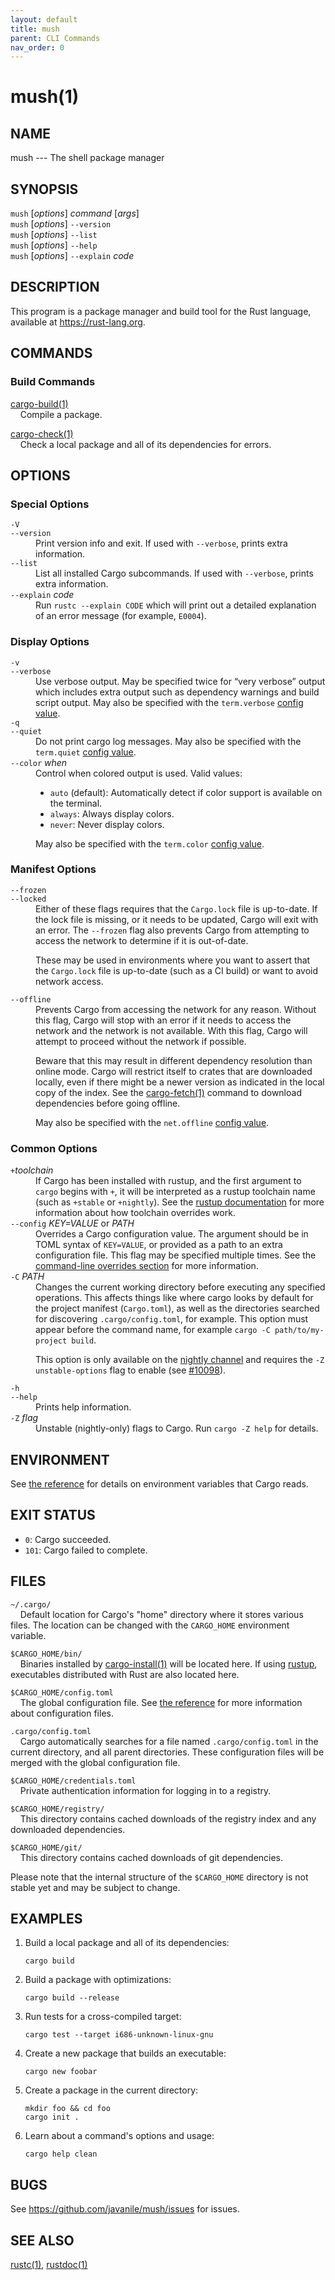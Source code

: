 ```yaml
---
layout: default
title: mush
parent: CLI Commands
nav_order: 0
---
```


# mush(1)

## NAME

mush --- The shell package manager

## SYNOPSIS

`mush` [_options_] _command_ [_args_]\
`mush` [_options_] `--version`\
`mush` [_options_] `--list`\
`mush` [_options_] `--help`\
`mush` [_options_] `--explain` _code_

## DESCRIPTION

This program is a package manager and build tool for the Rust language,
available at <https://rust-lang.org>.

## COMMANDS

### Build Commands

<!--
[cargo-bench(1)](cargo-bench.html)\
&nbsp;&nbsp;&nbsp;&nbsp;Execute benchmarks of a package.
-->

[cargo-build(1)](cargo-build.html)\
&nbsp;&nbsp;&nbsp;&nbsp;Compile a package.

[cargo-check(1)](cargo-check.html)\
&nbsp;&nbsp;&nbsp;&nbsp;Check a local package and all of its dependencies for errors.

<!--
[cargo-clean(1)](cargo-clean.html)\
&nbsp;&nbsp;&nbsp;&nbsp;Remove artifacts that Cargo has generated in the past.

[cargo-doc(1)](cargo-doc.html)\
&nbsp;&nbsp;&nbsp;&nbsp;Build a package's documentation.

[cargo-fetch(1)](cargo-fetch.html)\
&nbsp;&nbsp;&nbsp;&nbsp;Fetch dependencies of a package from the network.

[cargo-fix(1)](cargo-fix.html)\
&nbsp;&nbsp;&nbsp;&nbsp;Automatically fix lint warnings reported by rustc.

[cargo-run(1)](cargo-run.html)\
&nbsp;&nbsp;&nbsp;&nbsp;Run a binary or example of the local package.

[cargo-rustc(1)](cargo-rustc.html)\
&nbsp;&nbsp;&nbsp;&nbsp;Compile a package, and pass extra options to the compiler.

[cargo-rustdoc(1)](cargo-rustdoc.html)\
&nbsp;&nbsp;&nbsp;&nbsp;Build a package's documentation, using specified custom flags.

[cargo-test(1)](cargo-test.html)\
&nbsp;&nbsp;&nbsp;&nbsp;Execute unit and integration tests of a package.

### Manifest Commands

[cargo-generate-lockfile(1)](cargo-generate-lockfile.html)\
&nbsp;&nbsp;&nbsp;&nbsp;Generate `Cargo.lock` for a project.

[cargo-locate-project(1)](cargo-locate-project.html)\
&nbsp;&nbsp;&nbsp;&nbsp;Print a JSON representation of a `Cargo.toml` file's location.

[cargo-metadata(1)](cargo-metadata.html)\
&nbsp;&nbsp;&nbsp;&nbsp;Output the resolved dependencies of a package in machine-readable format.

[cargo-pkgid(1)](cargo-pkgid.html)\
&nbsp;&nbsp;&nbsp;&nbsp;Print a fully qualified package specification.

[cargo-tree(1)](cargo-tree.html)\
&nbsp;&nbsp;&nbsp;&nbsp;Display a tree visualization of a dependency graph.

[cargo-update(1)](cargo-update.html)\
&nbsp;&nbsp;&nbsp;&nbsp;Update dependencies as recorded in the local lock file.

[cargo-vendor(1)](cargo-vendor.html)\
&nbsp;&nbsp;&nbsp;&nbsp;Vendor all dependencies locally.

[cargo-verify-project(1)](cargo-verify-project.html)\
&nbsp;&nbsp;&nbsp;&nbsp;Check correctness of crate manifest.

### Package Commands

[cargo-init(1)](cargo-init.html)\
&nbsp;&nbsp;&nbsp;&nbsp;Create a new Cargo package in an existing directory.

[cargo-install(1)](cargo-install.html)\
&nbsp;&nbsp;&nbsp;&nbsp;Build and install a Rust binary.

[cargo-new(1)](cargo-new.html)\
&nbsp;&nbsp;&nbsp;&nbsp;Create a new Cargo package.

[cargo-search(1)](cargo-search.html)\
&nbsp;&nbsp;&nbsp;&nbsp;Search packages in crates.io.

[cargo-uninstall(1)](cargo-uninstall.html)\
&nbsp;&nbsp;&nbsp;&nbsp;Remove a Rust binary.

### Publishing Commands

[cargo-login(1)](cargo-login.html)\
&nbsp;&nbsp;&nbsp;&nbsp;Save an API token from the registry locally.

[cargo-logout(1)](cargo-logout.html)\
&nbsp;&nbsp;&nbsp;&nbsp;Remove an API token from the registry locally.

[cargo-owner(1)](cargo-owner.html)\
&nbsp;&nbsp;&nbsp;&nbsp;Manage the owners of a crate on the registry.

[cargo-package(1)](cargo-package.html)\
&nbsp;&nbsp;&nbsp;&nbsp;Assemble the local package into a distributable tarball.

[cargo-publish(1)](cargo-publish.html)\
&nbsp;&nbsp;&nbsp;&nbsp;Upload a package to the registry.

[cargo-yank(1)](cargo-yank.html)\
&nbsp;&nbsp;&nbsp;&nbsp;Remove a pushed crate from the index.

### General Commands

[cargo-help(1)](cargo-help.html)\
&nbsp;&nbsp;&nbsp;&nbsp;Display help information about Cargo.

[cargo-version(1)](cargo-version.html)\
&nbsp;&nbsp;&nbsp;&nbsp;Show version information.

-->

## OPTIONS

### Special Options

<dl>

<dt class="option-term" id="option-cargo--V"><a class="option-anchor" href="#option-cargo--V"></a><code>-V</code></dt>
<dt class="option-term" id="option-cargo---version"><a class="option-anchor" href="#option-cargo---version"></a><code>--version</code></dt>
<dd class="option-desc">Print version info and exit. If used with <code>--verbose</code>, prints extra
information.</dd>


<dt class="option-term" id="option-cargo---list"><a class="option-anchor" href="#option-cargo---list"></a><code>--list</code></dt>
<dd class="option-desc">List all installed Cargo subcommands. If used with <code>--verbose</code>, prints extra
information.</dd>


<dt class="option-term" id="option-cargo---explain"><a class="option-anchor" href="#option-cargo---explain"></a><code>--explain</code> <em>code</em></dt>
<dd class="option-desc">Run <code>rustc --explain CODE</code> which will print out a detailed explanation of an
error message (for example, <code>E0004</code>).</dd>


</dl>

### Display Options

<dl>

<dt class="option-term" id="option-cargo--v"><a class="option-anchor" href="#option-cargo--v"></a><code>-v</code></dt>
<dt class="option-term" id="option-cargo---verbose"><a class="option-anchor" href="#option-cargo---verbose"></a><code>--verbose</code></dt>
<dd class="option-desc">Use verbose output. May be specified twice for “very verbose” output which
includes extra output such as dependency warnings and build script output.
May also be specified with the <code>term.verbose</code>
<a href="../reference/config.html">config value</a>.</dd>


<dt class="option-term" id="option-cargo--q"><a class="option-anchor" href="#option-cargo--q"></a><code>-q</code></dt>
<dt class="option-term" id="option-cargo---quiet"><a class="option-anchor" href="#option-cargo---quiet"></a><code>--quiet</code></dt>
<dd class="option-desc">Do not print cargo log messages.
May also be specified with the <code>term.quiet</code>
<a href="../reference/config.html">config value</a>.</dd>


<dt class="option-term" id="option-cargo---color"><a class="option-anchor" href="#option-cargo---color"></a><code>--color</code> <em>when</em></dt>
<dd class="option-desc">Control when colored output is used. Valid values:</p>
<ul>
<li><code>auto</code> (default): Automatically detect if color support is available on the
terminal.</li>
<li><code>always</code>: Always display colors.</li>
<li><code>never</code>: Never display colors.</li>
</ul>
<p>May also be specified with the <code>term.color</code>
<a href="../reference/config.html">config value</a>.</dd>



</dl>

### Manifest Options

<dl>
<dt class="option-term" id="option-cargo---frozen"><a class="option-anchor" href="#option-cargo---frozen"></a><code>--frozen</code></dt>
<dt class="option-term" id="option-cargo---locked"><a class="option-anchor" href="#option-cargo---locked"></a><code>--locked</code></dt>
<dd class="option-desc">Either of these flags requires that the <code>Cargo.lock</code> file is
up-to-date. If the lock file is missing, or it needs to be updated, Cargo will
exit with an error. The <code>--frozen</code> flag also prevents Cargo from
attempting to access the network to determine if it is out-of-date.</p>
<p>These may be used in environments where you want to assert that the
<code>Cargo.lock</code> file is up-to-date (such as a CI build) or want to avoid network
access.</dd>


<dt class="option-term" id="option-cargo---offline"><a class="option-anchor" href="#option-cargo---offline"></a><code>--offline</code></dt>
<dd class="option-desc">Prevents Cargo from accessing the network for any reason. Without this
flag, Cargo will stop with an error if it needs to access the network and
the network is not available. With this flag, Cargo will attempt to
proceed without the network if possible.</p>
<p>Beware that this may result in different dependency resolution than online
mode. Cargo will restrict itself to crates that are downloaded locally, even
if there might be a newer version as indicated in the local copy of the index.
See the <a href="cargo-fetch.html">cargo-fetch(1)</a> command to download dependencies before going
offline.</p>
<p>May also be specified with the <code>net.offline</code> <a href="../reference/config.html">config value</a>.</dd>


</dl>

### Common Options

<dl>

<dt class="option-term" id="option-cargo-+toolchain"><a class="option-anchor" href="#option-cargo-+toolchain"></a><code>+</code><em>toolchain</em></dt>
<dd class="option-desc">If Cargo has been installed with rustup, and the first argument to <code>cargo</code>
begins with <code>+</code>, it will be interpreted as a rustup toolchain name (such
as <code>+stable</code> or <code>+nightly</code>).
See the <a href="https://rust-lang.github.io/rustup/overrides.html">rustup documentation</a>
for more information about how toolchain overrides work.</dd>


<dt class="option-term" id="option-cargo---config"><a class="option-anchor" href="#option-cargo---config"></a><code>--config</code> <em>KEY=VALUE</em> or <em>PATH</em></dt>
<dd class="option-desc">Overrides a Cargo configuration value. The argument should be in TOML syntax of <code>KEY=VALUE</code>,
or provided as a path to an extra configuration file. This flag may be specified multiple times.
See the <a href="../reference/config.html#command-line-overrides">command-line overrides section</a> for more information.</dd>


<dt class="option-term" id="option-cargo--C"><a class="option-anchor" href="#option-cargo--C"></a><code>-C</code> <em>PATH</em></dt>
<dd class="option-desc">Changes the current working directory before executing any specified operations. This affects
things like where cargo looks by default for the project manifest (<code>Cargo.toml</code>), as well as
the directories searched for discovering <code>.cargo/config.toml</code>, for example. This option must
appear before the command name, for example <code>cargo -C path/to/my-project build</code>.</p>
<p>This option is only available on the <a href="https://doc.rust-lang.org/book/appendix-07-nightly-rust.html">nightly
channel</a> and
requires the <code>-Z unstable-options</code> flag to enable (see
<a href="https://github.com/rust-lang/cargo/issues/10098">#10098</a>).</dd>


<dt class="option-term" id="option-cargo--h"><a class="option-anchor" href="#option-cargo--h"></a><code>-h</code></dt>
<dt class="option-term" id="option-cargo---help"><a class="option-anchor" href="#option-cargo---help"></a><code>--help</code></dt>
<dd class="option-desc">Prints help information.</dd>


<dt class="option-term" id="option-cargo--Z"><a class="option-anchor" href="#option-cargo--Z"></a><code>-Z</code> <em>flag</em></dt>
<dd class="option-desc">Unstable (nightly-only) flags to Cargo. Run <code>cargo -Z help</code> for details.</dd>


</dl>


## ENVIRONMENT

See [the reference](../reference/environment-variables.html) for
details on environment variables that Cargo reads.


## EXIT STATUS

* `0`: Cargo succeeded.
* `101`: Cargo failed to complete.


## FILES

`~/.cargo/`\
&nbsp;&nbsp;&nbsp;&nbsp;Default location for Cargo's "home" directory where it
stores various files. The location can be changed with the `CARGO_HOME`
environment variable.

`$CARGO_HOME/bin/`\
&nbsp;&nbsp;&nbsp;&nbsp;Binaries installed by [cargo-install(1)](cargo-install.html) will be located here. If using
[rustup], executables distributed with Rust are also located here.

`$CARGO_HOME/config.toml`\
&nbsp;&nbsp;&nbsp;&nbsp;The global configuration file. See [the reference](../reference/config.html)
for more information about configuration files.

`.cargo/config.toml`\
&nbsp;&nbsp;&nbsp;&nbsp;Cargo automatically searches for a file named `.cargo/config.toml` in the
current directory, and all parent directories. These configuration files
will be merged with the global configuration file.

`$CARGO_HOME/credentials.toml`\
&nbsp;&nbsp;&nbsp;&nbsp;Private authentication information for logging in to a registry.

`$CARGO_HOME/registry/`\
&nbsp;&nbsp;&nbsp;&nbsp;This directory contains cached downloads of the registry index and any
downloaded dependencies.

`$CARGO_HOME/git/`\
&nbsp;&nbsp;&nbsp;&nbsp;This directory contains cached downloads of git dependencies.

Please note that the internal structure of the `$CARGO_HOME` directory is not
stable yet and may be subject to change.

[rustup]: https://rust-lang.github.io/rustup/

## EXAMPLES

1. Build a local package and all of its dependencies:

       cargo build

2. Build a package with optimizations:

       cargo build --release

3. Run tests for a cross-compiled target:

       cargo test --target i686-unknown-linux-gnu

4. Create a new package that builds an executable:

       cargo new foobar

5. Create a package in the current directory:

       mkdir foo && cd foo
       cargo init .

6. Learn about a command's options and usage:

       cargo help clean

## BUGS

See <https://github.com/javanile/mush/issues> for issues.

## SEE ALSO

[rustc(1)](https://doc.rust-lang.org/rustc/index.html), [rustdoc(1)](https://doc.rust-lang.org/rustdoc/index.html)

